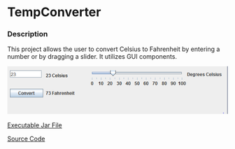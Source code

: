 # TempConverter

### Description

This project allows the user to convert Celsius to Fahrenheit by entering a number or by dragging a slider. It utilizes GUI components. 

![](https://github.com/aaWang27/TempConverter/blob/main/images/tempConverterRunning.PNG?raw=true)

[Executable Jar File](https://github.com/aaWang27/TempConverter/raw/main/tempConverter.jar)

[Source Code](https://github.com/aaWang27/TempConverter/raw/main/TempConverterCode.zip)
